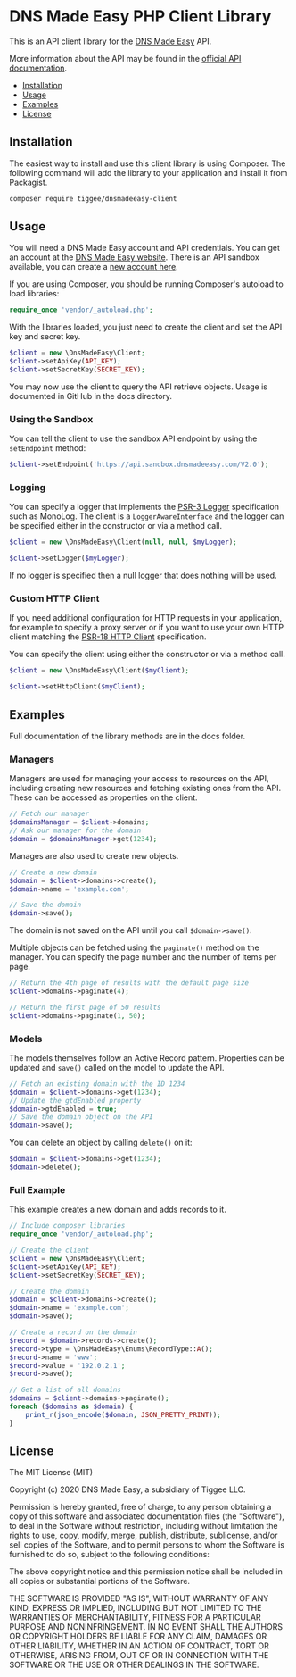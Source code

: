 # DNS Made Easy PHP Client Library

This is an API client library for the [DNS Made Easy](https://www.dnsmadeeasy.com) API.

More information about the API may be found in the [official API documentation](https://api-docs.dnsmadeeasy.com/).

 - [Installation](#installation)
 - [Usage](#usage)
 - [Examples](#examples)
 - [License](#license)

## Installation

The easiest way to install and use this client library is using Composer. The following command will add the library to your application and install it from Packagist.

```bash
composer require tiggee/dnsmadeeasy-client
```

## Usage

You will need a DNS Made Easy account and API credentials. You can get an account at the [DNS Made Easy website](https://www.dnsmadeeasy.com). There is an API sandbox available, you can create a [new account here](https://sandbox.dnsmadeeasy.com/account/new).

If you are using Composer, you should be running Composer's autoload to load libraries:

```php
require_once 'vendor/_autoload.php';
```

With the libraries loaded, you just need to create the client and set the API key and secret key.

```php
$client = new \DnsMadeEasy\Client;
$client->setApiKey(API_KEY);
$client->setSecretKey(SECRET_KEY);
```

You may now use the client to query the API retrieve objects. Usage is documented in GitHub in the docs directory.

### Using the Sandbox

You can tell the client to use the sandbox API endpoint by using the `setEndpoint` method:

```php
$client->setEndpoint('https://api.sandbox.dnsmadeeasy.com/V2.0');
```

 ### Logging

You can specify a logger that implements the [PSR-3 Logger](https://www.php-fig.org/psr/psr-3/) specification such as MonoLog. The client is a `LoggerAwareInterface` and the logger can be specified either in the constructor or via a method call.

```php
$client = new \DnsMadeEasy\Client(null, null, $myLogger);
```

```php
$client->setLogger($myLogger);
```

If no logger is specified then a null logger that does nothing will be used.

### Custom HTTP Client

If you need additional configuration for HTTP requests in your application, for example to specify a proxy server or if you want to use your own HTTP client matching the [PSR-18 HTTP Client](https://www.php-fig.org/psr/psr-18/) specification.

You can specify the client using either the constructor or via a method call.

```php
$client = new \DnsMadeEasy\Client($myClient);
```

```php
$client->setHttpClient($myClient);
```

## Examples

Full documentation of the library methods are in the docs folder.

### Managers

Managers are used for managing your access to resources on the API, including creating new resources and fetching existing ones from the API. These can be accessed as properties on the client.

```php
// Fetch our manager
$domainsManager = $client->domains;
// Ask our manager for the domain
$domain = $domainsManager->get(1234);
```

Manages are also used to create new objects.

```php
// Create a new domain
$domain = $client->domains->create();
$domain->name = 'example.com';

// Save the domain
$domain->save();
```

The domain is not saved on the API until you call `$domain->save()`.

Multiple objects can be fetched using the `paginate()` method on the manager. You can specify the page number and the number of items per page.

```php
// Return the 4th page of results with the default page size
$client->domains->paginate(4);

// Return the first page of 50 results
$client->domains->paginate(1, 50);
```

### Models

The models themselves follow an Active Record pattern. Properties can be updated and `save()` called on the model to update the API.

```php
// Fetch an existing domain with the ID 1234
$domain = $client->domains->get(1234);
// Update the gtdEnabled property
$domain->gtdEnabled = true;
// Save the domain object on the API
$domain->save();
```

You can delete an object by calling `delete()` on it:

```php
$domain = $client->domains->get(1234);
$domain->delete();
```

### Full Example

This example creates a new domain and adds records to it.

```php
// Include composer libraries
require_once 'vendor/_autoload.php';

// Create the client
$client = new \DnsMadeEasy\Client;
$client->setApiKey(API_KEY);
$client->setSecretKey(SECRET_KEY);

// Create the domain
$domain = $client->domains->create();
$domain->name = 'example.com';
$domain->save();

// Create a record on the domain
$record = $domain->records->create();
$record->type = \DnsMadeEasy\Enums\RecordType::A();
$record->name = 'www';
$record->value = '192.0.2.1';
$record->save();

// Get a list of all domains
$domains = $client->domains->paginate();
foreach ($domains as $domain) {
    print_r(json_encode($domain, JSON_PRETTY_PRINT));
}
```

## License

The MIT License (MIT)

Copyright (c) 2020 DNS Made Easy, a subsidiary of Tiggee LLC.

Permission is hereby granted, free of charge, to any person obtaining a copy
of this software and associated documentation files (the "Software"), to deal
in the Software without restriction, including without limitation the rights
to use, copy, modify, merge, publish, distribute, sublicense, and/or sell
copies of the Software, and to permit persons to whom the Software is
furnished to do so, subject to the following conditions:

The above copyright notice and this permission notice shall be included in all
copies or substantial portions of the Software.

THE SOFTWARE IS PROVIDED "AS IS", WITHOUT WARRANTY OF ANY KIND, EXPRESS OR
IMPLIED, INCLUDING BUT NOT LIMITED TO THE WARRANTIES OF MERCHANTABILITY,
FITNESS FOR A PARTICULAR PURPOSE AND NONINFRINGEMENT. IN NO EVENT SHALL THE
AUTHORS OR COPYRIGHT HOLDERS BE LIABLE FOR ANY CLAIM, DAMAGES OR OTHER
LIABILITY, WHETHER IN AN ACTION OF CONTRACT, TORT OR OTHERWISE, ARISING FROM,
OUT OF OR IN CONNECTION WITH THE SOFTWARE OR THE USE OR OTHER DEALINGS IN THE
SOFTWARE.